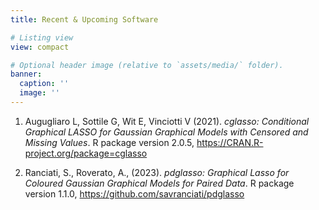 ```yaml
---
title: Recent & Upcoming Software

# Listing view
view: compact

# Optional header image (relative to `assets/media/` folder).
banner:
  caption: ''
  image: ''
---
```


1. Augugliaro L, Sottile G, Wit E, Vinciotti V (2021). _cglasso: Conditional Graphical LASSO for Gaussian
  Graphical Models with Censored and Missing Values_. R package version 2.0.5,
  <https://CRAN.R-project.org/package=cglasso>

1. Ranciati, S., Roverato, A., (2023). _pdglasso: Graphical Lasso for Coloured Gaussian Graphical Models for Paired Data_. R package version 1.1.0,
  <https://github.com/savranciati/pdglasso>
